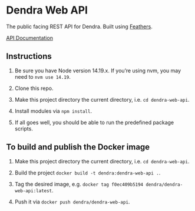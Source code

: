 # Dendra Web API

The public facing REST API for Dendra. Built using [Feathers](https://feathersjs.com).

[API Documentation](https://dendrascience.github.io/dendra-json-schema/)

## Instructions

1. Be sure you have Node version 14.19.x. If you’re using nvm, you may need to `nvm use 14.19`.

2. Clone this repo.

3. Make this project directory the current directory, i.e. `cd dendra-web-api`.

4. Install modules via `npm install`.

5. If all goes well, you should be able to run the predefined package scripts.

## To build and publish the Docker image

1. Make this project directory the current directory, i.e. `cd dendra-web-api`.

2. Build the project `docker build -t dendra:dendra-web-api .`.

3. Tag the desired image, e.g. `docker tag f0ec409b5194 dendra/dendra-web-api:latest`.

4. Push it via `docker push dendra/dendra-web-api`.

